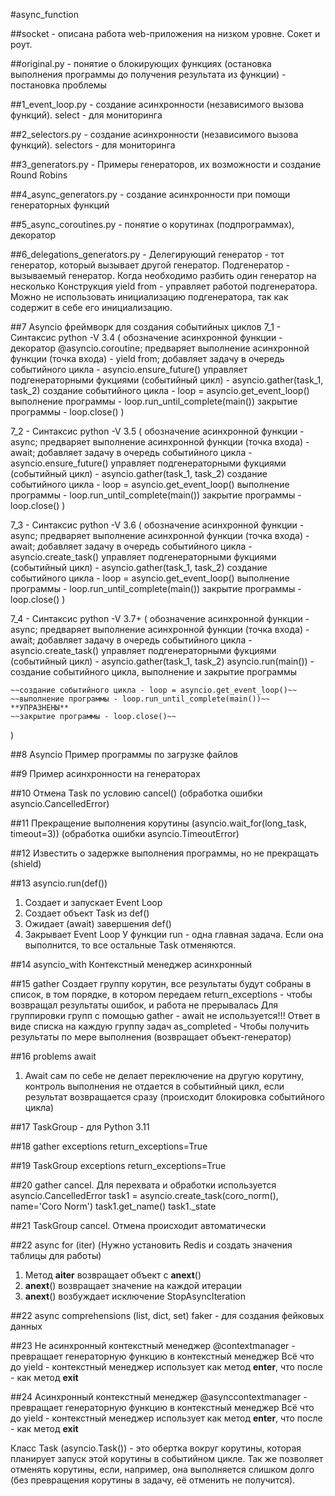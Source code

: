 #async_function 

##socket - описана работа web-приложения на низком уровне. Сокет и роут.

##original.py - понятие о блокирующих функциях (остановка выполнения программы до получения результата из функции) - постановка проблемы

##1_event_loop.py - создание асинхронности (независимого вызова функций). select - для мониторинга

##2_selectors.py - создание асинхронности (независимого вызова функций). selectors - для мониторинга

##3_generators.py - Примеры генераторов, их возможности и создание Round Robins

##4_async_generators.py - создание асинхронности при помощи генераторных функций

##5_async_coroutines.py - понятие о корутинах (подпрограммах), декоратор

##6_delegations_generators.py - Делегирующий генератор - тот генератор, который вызывает другой генератор. Подгенератор - вызываемый генератор. Когда необходимо разбить один генератор на несколько
Конструкция yield from - управляет работой подгенератора. Можно не использовать инициализацию подгенератора, так как содержит в себе его инициализацию.

##7 Asyncio фреймворк для создания событийных циклов
7_1 - Синтаксис python -V 3.4 (
    обозначение асинхронной функции - декоратор @asyncio.coroutine; 
    предваряет выполнение асинхронной функции (точка входа) - yield from;
    добавляет задачу в очередь событийного цикла - asyncio.ensure_future()
    управляет подгенераторными фукциями (событийный цикл) - asyncio.gather(task_1, task_2)
    создание событийного цикла - loop = asyncio.get_event_loop()
    выполнение программы - loop.run_until_complete(main())
    закрытие программы - loop.close()
)

7_2 - Синтаксис python -V 3.5 (
    обозначение асинхронной функции - async; 
    предваряет выполнение асинхронной функции (точка входа) - await;
    добавляет задачу в очередь событийного цикла - asyncio.ensure_future()
    управляет подгенераторными фукциями (событийный цикл) - asyncio.gather(task_1, task_2)
    создание событийного цикла - loop = asyncio.get_event_loop()
    выполнение программы - loop.run_until_complete(main())
    закрытие программы - loop.close()
)

7_3 - Синтаксис python -V 3.6 (
    обозначение асинхронной функции - async; 
    предваряет выполнение асинхронной функции (точка входа) - await;
    добавляет задачу в очередь событийного цикла - asyncio.create_task()
    управляет подгенераторными фукциями (событийный цикл) - asyncio.gather(task_1, task_2)
    создание событийного цикла - loop = asyncio.get_event_loop()
    выполнение программы - loop.run_until_complete(main())
    закрытие программы - loop.close()
)

7_4 - Синтаксис python -V 3.7+  (
    обозначение асинхронной функции - async; 
    предваряет выполнение асинхронной функции (точка входа) - await;
    добавляет задачу в очередь событийного цикла - asyncio.create_task()
    управляет подгенераторными фукциями (событийный цикл) - asyncio.gather(task_1, task_2)
    asyncio.run(main()) - создание событийного цикла, выполнение и закрытие программы

    ~~создание событийного цикла - loop = asyncio.get_event_loop()~~
    ~~выполнение программы - loop.run_until_complete(main())~~          **УПРАЗНЕНЫ**
    ~~закрытие программы - loop.close()~~
)

##8 Asyncio Пример программы по загрузке файлов

##9 Пример асинхронности на генераторах

##10 Отмена Task по условию cancel() (обработка ошибки asyncio.CancelledError)

##11 Прекращение выполнения корутины (asyncio.wait_for(long_task, timeout=3)) (обработка ошибки asyncio.TimeoutError)

##12 Известить о задержке выполнения программы, но не прекращать (shield)

##13 asyncio.run(def())
1. Создает и запускает Event Loop
2. Создает объект Task из def()
3. Ожидает (await) завершения def()
4. Закрывает Event Loop
У функции run - одна главная задача. Если она выполнится, то все остальные Task отменяются.

##14 asyncio_with Контекстный менеджер асинхронный

##15 gather Создает группу корутин, все результаты будут собраны в список, в том порядке, в котором передаем
return_exceptions - чтобы возвращал результаты ошибок, и работа не прерывалась
Для группировки групп с помощью gather - await не используется!!! Ответ в виде списка на каждую группу задач
as_completed - Чтобы получить результаты по мере выполнения (возвращает объект-генератор)

##16 problems await
1. Await сам по себе не делает переключение на другую корутину, контроль выполнения не отдается в событийный цикл, если результат возвращается сразу (происходит блокировка событийного цикла)

##17 TaskGroup - для Python 3.11

##18 gather exceptions return_exceptions=True

##19 TaskGroup exceptions return_exceptions=True

##20 gather cancel. Для перехвата и обработки используется asyncio.CancelledError
task1 = asyncio.create_task(coro_norm(), name='Coro Norm')
task1.get_name()
task1._state

##21 TaskGroup cancel. Отмена происходит автоматически

##22 async for (iter) (Нужно установить Redis и создать значения таблицы для работы)
1. Метод __aiter__ возвращает объект с __anext__()
2. __anext__() возвращает значение на каждой итерации
3. __anext__() возбуждает исключение StopAsyncIteration

##22 async comprehensions (list, dict, set)
faker - для создания фейковых данных

##23 Не асинхронный контекстный менеджер
@contextmanager - превращает генераторную функцию в контекстный менеджер
Всё что до yield - контекстный менеджер использует как метод __enter__, что после - как метод __exit__

##24 Асинхронный контекстный менеджер
@asynccontextmanager - превращает генераторную функцию в контекстный менеджер
Всё что до yield - контекстный менеджер использует как метод __enter__, что после - как метод __exit__

Класс Task (asyncio.Task()) - это обертка вокруг корутины, которая планирует запуск этой корутины в событийном цикле. Так же позволяет отменять корутины, если, например, она выполняется слишком долго (без превращения корутины в задачу, её отменить не получится).